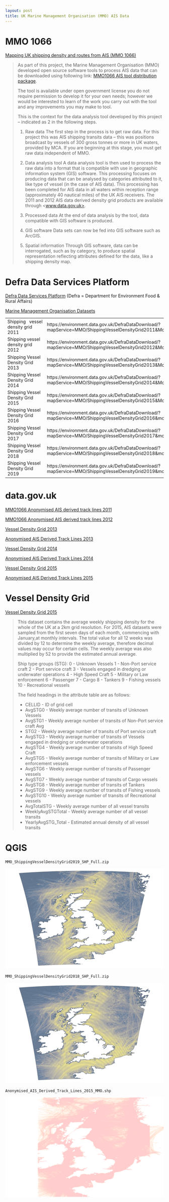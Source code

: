 ```yaml
---
layout: post
title: UK Marine Management Organisation (MMO) AIS Data
---
```


# MMO 1066

[Mapping UK shipping density and routes from AIS (MMO 1066)](https://www.gov.uk/government/publications/mapping-uk-shipping-density-and-routes-from-ais-mmo-1066)

> As part of this project, the Marine Management Organisation (MMO) developed open source software tools to process AIS data that can be downloaded using following link: [MMO1066 AIS tool distribution package](https://s3-eu-west-1.amazonaws.com/mmo-data/MMO_Data/MMO1066-AIS-tool-code-distribution-package.zip).
>
> The tool is available under open government license you do not require permission to develop it for your own needs; however we would be interested to learn of the work you carry out with the tool and any improvements you may make to tool.
>
> This is the context for the data analysis tool developed by this project – indicated as 2 in the following steps.
>
> 1. Raw data The first step in the process is to get raw data. For this project this was AIS shipping transits data – this was positions broadcast by vessels of 300 gross tonnes or more in UK waters, provided by MCA. If you are beginning at this stage, you must get raw data independent of MMO.
>
> 2. Data analysis tool A data analysis tool is then used to process the raw data into a format that is compatible with use in geographic information system (GIS) software. This processing focuses on producing data that can be analysed by categories attributed to it, like type of vessel (in the case of AIS data). This processing has been completed for AIS data in all waters within reception range (approximately 40 nautical miles) of the UK AIS receivers. The 2011 and 2012 AIS data derived density grid products are available through <www.data.gov.uk>.
>
> 3. Processed data At the end of data analysis by the tool, data compatible with GIS software is produced.
>
> 4. GIS software Data sets can now be fed into GIS software such as ArcGIS.
>
> 5. Spatial information Through GIS software, data can be interrogated, such as by category, to produce spatial representation reflecting attributes defined for the data, like a shipping density map.

# Defra Data Services Platform

[Defra Data Services Platform](https://environment.data.gov.uk/) (Defra = Department for Environment Food & Rural Affairs)

[Marine Management Organisation Datasets](https://environment.data.gov.uk/dataset/4e725520-a7d0-4879-8e9c-cf1638545e82)

<table>
<tbody>
  <tr>
    <td>Shipping&nbsp;&nbsp;&nbsp;vessel density grid 2011</td>
    <td>https://environment.data.gov.uk/DefraDataDownload/?mapService=MMO/ShippingVesselDensityGrid2011&amp;Mode=spatial</td>
  </tr>
  <tr>
    <td>Shipping vessel density grid 2012</td>
    <td>https://environment.data.gov.uk/DefraDataDownload/?mapService=MMO/ShippingVesselDensityGrid2012&amp;Mode=spatial</td>
  </tr>
  <tr>
    <td>Shipping Vessel Density Grid 2013</td>
    <td>https://environment.data.gov.uk/DefraDataDownload/?mapService=MMO/ShippingVesselDensityGrid2013&amp;Mode=spatial</td>
  </tr>
  <tr>
    <td>Shipping Vessel Density Grid 2014</td>
    <td>https://environment.data.gov.uk/DefraDataDownload/?mapService=MMO/ShippingVesselDensityGrid2014&amp;Mode=spatial</td>
  </tr>
  <tr>
    <td>Shipping Vessel Density Grid 2015</td>
    <td>https://environment.data.gov.uk/DefraDataDownload/?mapService=MMO/ShippingVesselDensityGrid2015&amp;Mode=spatial</td>
  </tr>
  <tr>
    <td>Shipping Vessel Density Grid 2016</td>
    <td>https://environment.data.gov.uk/DefraDataDownload/?mapService=MMO/ShippingVesselDensityGrid2016&amp;mode=spatial</td>
  </tr>
  <tr>
    <td>Shipping Vessel Density Grid 2017</td>
    <td>https://environment.data.gov.uk/DefraDataDownload/?mapService=MMO/ShippingVesselDensityGrid2017&amp;mode=spatial</td>
  </tr>
  <tr>
    <td>Shipping Vessel Density Grid 2018</td>
    <td>https://environment.data.gov.uk/DefraDataDownload/?mapService=MMO/ShippingVesselDensityGrid2018&amp;mode=spatial</td>
  </tr>
  <tr>
    <td>Shipping Vessel Density Grid 2019</td>
    <td>https://environment.data.gov.uk/DefraDataDownload/?mapService=MMO/ShippingVesselDensityGrid2019&amp;mode=spatial</td>
  </tr>
</tbody>
</table>

# data.gov.uk

[MMO1066 Anonymised AIS derived track lines 2011](https://www.data.gov.uk/dataset/9179b000-f83e-4258-86d8-1c73a2b0c1ed/mmo1066-anonymised-ais-derived-track-lines-2011)

[MMO1066 Anonymised AIS derived track lines 2012](https://www.data.gov.uk/dataset/996aa879-0fc0-4e3f-81fa-26ceeb7257e1/mmo1066-anonymised-ais-derived-track-lines-2012)

[Vessel Density Grid 2013](https://www.data.gov.uk/dataset/8b70e7a7-b405-473b-9383-78ea44afe327/vessel-density-grid-2013)

[Anonymised AIS Derived Track Lines 2013](https://www.data.gov.uk/dataset/81253c44-8ac6-44ef-b51c-aef8b95717d5/anonymised-ais-derived-track-lines-2013)

[Vessel Density Grid 2014](https://www.data.gov.uk/dataset/f2815e70-7d6a-4ff0-8626-e26cf6078283/vessel-density-grid-2014)

[Anonymised AIS Derived Track Lines 2014](https://www.data.gov.uk/dataset/7472c523-475c-478b-b44c-1520818ef8b6/anonymised-ais-derived-track-lines-2014)

[Vessel Density Grid 2015](https://www.data.gov.uk/dataset/b7ae1346-7885-4e2d-aedf-c08a37d829ee/vessel-density-grid-2015)

[Anonymised AIS Derived Track Lines 2015](https://www.data.gov.uk/dataset/963c1a7b-5b72-4cce-93f5-3f1e223fd575/anonymised-ais-derived-track-lines-2015)

# Vessel Density Grid

[Vessel Density Grid 2015](https://www.data.gov.uk/dataset/b7ae1346-7885-4e2d-aedf-c08a37d829ee/vessel-density-grid-2015)

> This dataset contains the average weekly shipping density for the whole of the UK at a 2km grid resolution. For 2015, AIS datasets were sampled from the first seven days of each month, commencing with January,at monthly intervals. The total value for all 12 weeks was divided by 12 to determine the weekly average, therefore decimal values may occur for certain cells. The weekly average was also multiplied by 52 to provide the estimated annual average.
>
> Ship type groups (STG): 0 - Unknown Vessels 1 - Non-Port service craft 2 - Port service craft 3 - Vessels engaged in dredging or underwater operations 4 - High Speed Craft 5 - Military or Law enforcement 6 - Passenger 7 - Cargo 8 - Tankers 9 - Fishing vessels 10 - Recreational vessels
>
> The field headings in the attribute table are as follows:
>
> - CELLID - ID of grid cell
> - AvgSTG0 - Weekly average number of transits of Unknown Vessels
> - AvgSTG1 - Weekly average number of transits of Non-Port service craft Avg
> - STG2 - Weekly average number of transits of Port service craft
> - AvgSTG3 - Weekly average number of transits of Vessels engaged in dredging or underwater operations
> - AvgSTG4 - Weekly average number of transits of High Speed Craft
> - AvgSTG5 - Weekly average number of transits of Military or Law enforcement vessels
> - AvgSTG6 - Weekly average number of transits of Passenger vessels
> - AvgSTG7 - Weekly average number of transits of Cargo vessels
> - AvgSTG8 - Weekly average number of transits of Tankers
> - AvgSTG9 - Weekly average number of transits of Fishing vessels
> - AvgSTG10 - Weekly average number of transits of Recreational vessels
> - AvgTotalSTG - Weekly average number of all vessel transits
> - WeeklyAvgSTGTotal - Weekly average number of all vessel transits
> - YearlyAvgSTG_Total - Estimated annual density of all vessel transits

# QGIS

`MMO_ShippingVesselDensityGrid2019_SHP_Full.zip`

![MMO_ShippingVesselDensityGrid2019_SHP_Full](/images/MMO/MMO_ShippingVesselDensityGrid2019_SHP_Full.png)

`MMO_ShippingVesselDensityGrid2018_SHP_Full.zip`

![MMO_ShippingVesselDensityGrid2018_SHP_Full](/images/MMO/MMO_ShippingVesselDensityGrid2018_SHP_Full.png)

`Anonymised_AIS_Derived_Track_Lines_2015_MMO.shp`

![Anonymised_AIS_Derived_Track_Lines_2015_MMO](/images/MMO/Anonymised_AIS_Derived_Track_Lines_2015_MMO.png)